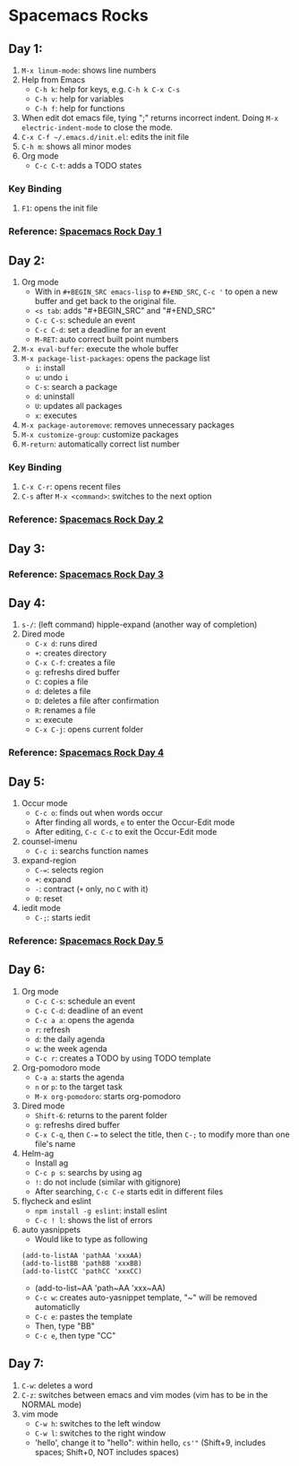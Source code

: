 # Spacemacs Rocks
## Day 1:
1. `M-x linum-mode`: shows line numbers
2. Help from Emacs
   - `C-h k`: help for keys, e.g. `C-h k C-x C-s`
   - `C-h v`: help for variables
   - `C-h f`: help for functions
3. When edit dot emacs file, tying ";" returns incorrect indent. Doing `M-x electric-indent-mode` to close the mode.
4. `C-x C-f ~/.emacs.d/init.el`: edits the init file
5. `C-h m`: shows all minor modes
6. Org mode
   - `C-c C-t`: adds a TODO states
### Key Binding
1. `F1`: opens the init file
### Reference: [Spacemacs Rock Day 1](https://www.youtube.com/watch?v=QKhS9EX9qd8&list=PLqQgufb9_uJeSg3ChhgcDHD9C5MbZSCal&index=18)

## Day 2:
1. Org mode
   - With in `#+BEGIN_SRC emacs-lisp` to `#+END_SRC`, `C-c '` to open a new buffer and get back to the original file.
   - `<s tab`: adds "#+BEGIN_SRC" and "#+END_SRC"
   - `C-c C-s`: schedule an event
   - `C-c C-d`: set a deadline for an event
   - `M-RET`: auto correct built point numbers
2. `M-x eval-buffer`: execute the whole buffer
3. `M-x package-list-packages`: opens the package list
   - `i`: install
   - `u`: undo `i`
   - `C-s`: search a package
   - `d`: uninstall
   - `U`: updates all packages
   - `x`: executes
4. `M-x package-autoremove`: removes unnecessary packages
5. `M-x customize-group`: customize packages
6. `M-return`: automatically correct list number
### Key Binding
1. `C-x C-r`: opens recent files
2. `C-s` after `M-x <command>`: switches to the next option
### Reference: [Spacemacs Rock Day 2](https://www.youtube.com/watch?v=l6TzOIlS8Ec&list=PLqQgufb9_uJeSg3ChhgcDHD9C5MbZSCal&index=4)

## Day 3:
### Reference: [Spacemacs Rock Day 3](https://www.youtube.com/watch?v=hL9B2AtcB1w&list=PLqQgufb9_uJeSg3ChhgcDHD9C5MbZSCal&index=5)

## Day 4:
1. `s-/`: (left command) hipple-expand (another way of completion)
2. Dired mode
   - `C-x d`: runs dired
   - `+`: creates directory
   - `C-x C-f`: creates a file
   - `g`: refreshs dired buffer
   - `C`: copies a file
   - `d`: deletes a file
   - `D`: deletes a file after confirmation
   - `R`: renames a file
   - `x`: execute
   - `C-x C-j`: opens current folder
### Reference: [Spacemacs Rock Day 4](https://www.youtube.com/watch?v=IhCOO0R83G8&list=PLqQgufb9_uJeSg3ChhgcDHD9C5MbZSCal&index=3)

## Day 5:
1. Occur mode
   - `C-c o`: finds out when words occur
   - After finding all words, `e` to enter the Occur-Edit mode
   - After editing, `C-c C-c` to exit the Occur-Edit mode
2. counsel-imenu
   - `C-c i`: searchs function names
3. expand-region
   - `C-=`: selects region
   - `+`: expand 
   - `-`: contract (`+` only, no `C` with it)
   - `0`: reset
4. iedit mode
   - `C-;`: starts iedit
### Reference: [Spacemacs Rock Day 5](https://www.youtube.com/watch?v=Tjh5cKAw1Ks&list=PLqQgufb9_uJeSg3ChhgcDHD9C5MbZSCal&index=6)

## Day 6:
1. Org mode
   - `C-c C-s`: schedule an event
   - `C-c C-d`: deadline of an event
   - `C-c a a`: opens the agenda
   - `r`: refresh
   - `d`: the daily agenda
   - `w`: the week agenda
   - `C-c r`: creates a TODO by using TODO template
2. Org-pomodoro mode
   - `C-a a`: starts the agenda
   - `n` or `p`: to the target task
   - `M-x org-pomodoro`: starts org-pomodoro
3. Dired mode
   - `Shift-6`: returns to the parent folder
   - `g`: refreshs dired buffer
   - `C-x C-q`, then `C-=` to select the title, then `C-;` to modify more than one file's name
4. Helm-ag
   - Install ag
   - `C-c p s`: searchs by using ag
   - `!`: do not include (similar with gitignore)
   - After searching, `C-c C-e` starts edit in different files
5. flycheck and eslint
   - `npm install -g eslint`: install eslint
   - `C-c ! l`: shows the list of errors
6. auto yasnippets
   - Would like to type as following
   ```
   (add-to-listAA 'pathAA 'xxxAA)
   (add-to-listBB 'pathBB 'xxxBB)
   (add-to-listCC 'pathCC 'xxxCC)
   ```
   - (add-to-list~AA 'path~AA 'xxx~AA)
   - `C-c w`: creates auto-yasnippet template, "~" will be removed automaticlly
   - `C-c e`: pastes the template
   - Then, type "BB"
   - `C-c e`, then type "CC"

## Day 7:
1. `C-w`: deletes a word
2. `C-z`: switches between emacs and vim modes (vim has to be in the NORMAL mode)
3. vim mode
   - `C-w h`: switches to the left window
   - `C-w l`: switches to the right window
   - 'hello', change it to "hello": within hello, `cs'"` (Shift+9, includes spaces; Shift+0, NOT includes spaces)
